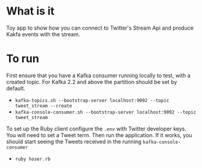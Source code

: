 # What is it

Toy app to show how you can connect to Twitter's Stream Api and produce Kakfa events with the stream.

# To run

First ensure that you have a Kafka consumer running locally to test, with a created topic. For Kafka 2.2 and above the partition should be set by default. 
- `kafka-topics.sh --bootstrap-server localhost:9092 --topic tweet_stream --create`
- `kafka-console-consumer.sh --bootstrap-server localhost:9092 --topic tweet_stream`

To set up the Ruby client configure the `.env` with Twitter developer keys. You will need to set a Tweet term. Then run the application. If it works, you should start seeing the Tweets received in the running `kafka-console-consumer`

- `ruby hoser.rb`
